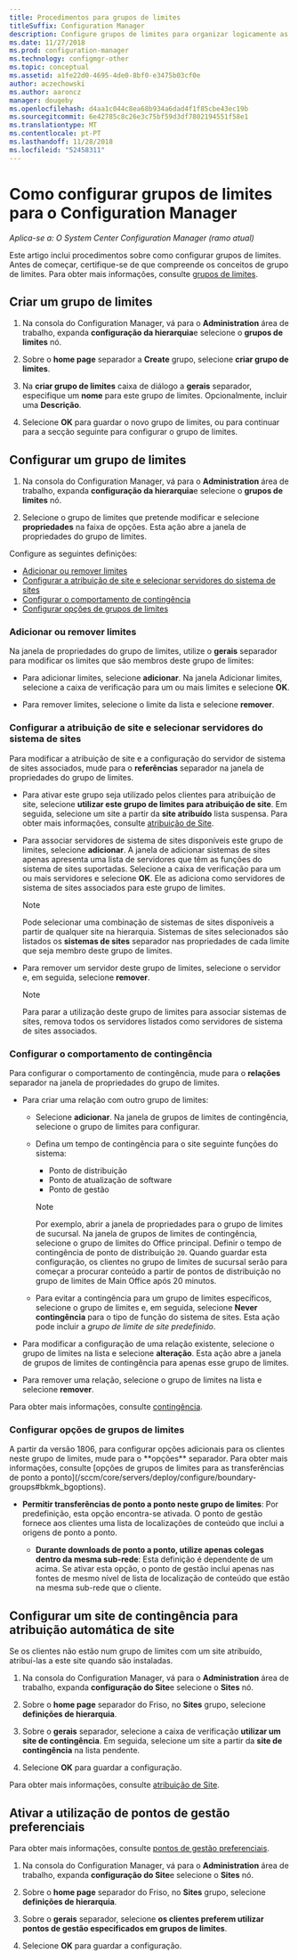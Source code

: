 ```yaml
---
title: Procedimentos para grupos de limites
titleSuffix: Configuration Manager
description: Configure grupos de limites para organizar logicamente as localizações de rede relacionados chamadas limites.
ms.date: 11/27/2018
ms.prod: configuration-manager
ms.technology: configmgr-other
ms.topic: conceptual
ms.assetid: a1fe22d0-4695-4de0-8bf0-e3475b03cf0e
author: aczechowski
ms.author: aaroncz
manager: dougeby
ms.openlocfilehash: d4aa1c044c8ea68b934a6dad4f1f85cbe43ec19b
ms.sourcegitcommit: 6e42785c8c26e3c75bf59d3df7802194551f58e1
ms.translationtype: MT
ms.contentlocale: pt-PT
ms.lasthandoff: 11/28/2018
ms.locfileid: "52458311"
---
```

# <a name="how-to-configure-boundary-groups-for-configuration-manager"></a>Como configurar grupos de limites para o Configuration Manager

*Aplica-se a: O System Center Configuration Manager (ramo atual)*

Este artigo inclui procedimentos sobre como configurar grupos de limites. Antes de começar, certifique-se de que compreende os conceitos de grupo de limites. Para obter mais informações, consulte [grupos de limites](/sccm/core/servers/deploy/configure/boundary-groups).



## <a name="bkmk_create"></a> Criar um grupo de limites  

1.  Na consola do Configuration Manager, vá para o **Administration** área de trabalho, expanda **configuração da hierarquia**e selecione o **grupos de limites** nó.  

2.  Sobre o **home page** separador a **Create** grupo, selecione **criar grupo de limites**.  

3.  Na **criar grupo de limites** caixa de diálogo a **gerais** separador, especifique um **nome** para este grupo de limites. Opcionalmente, incluir uma **Descrição**.  

4.  Selecione **OK** para guardar o novo grupo de limites, ou para continuar para a secção seguinte para configurar o grupo de limites.  


## <a name="bkmk_config"></a> Configurar um grupo de limites  

1.  Na consola do Configuration Manager, vá para o **Administration** área de trabalho, expanda **configuração da hierarquia**e selecione o **grupos de limites** nó.  

2.  Selecione o grupo de limites que pretende modificar e selecione **propriedades** na faixa de opções. Esta ação abre a janela de propriedades do grupo de limites.  

Configure as seguintes definições:  
- [Adicionar ou remover limites](#bkmk_add)  
- [Configurar a atribuição de site e selecionar servidores do sistema de sites](#bkmk_references)  
- [Configurar o comportamento de contingência](#bkmk_bg-fallback)  
- [Configurar opções de grupos de limites](#bkmk_options)  


### <a name="bkmk_add"></a> Adicionar ou remover limites

Na janela de propriedades do grupo de limites, utilize o **gerais** separador para modificar os limites que são membros deste grupo de limites:  

- Para adicionar limites, selecione **adicionar**. Na janela Adicionar limites, selecione a caixa de verificação para um ou mais limites e selecione **OK**.  

- Para remover limites, selecione o limite da lista e selecione **remover**.  


### <a name="bkmk_references"></a> Configurar a atribuição de site e selecionar servidores do sistema de sites

Para modificar a atribuição de site e a configuração do servidor de sistema de sites associados, mude para o **referências** separador na janela de propriedades do grupo de limites.  

- Para ativar este grupo seja utilizado pelos clientes para atribuição de site, selecione **utilizar este grupo de limites para atribuição de site**. Em seguida, selecione um site a partir da **site atribuído** lista suspensa. Para obter mais informações, consulte [atribuição de Site](/sccm/core/servers/deploy/configure/boundary-groups#site-assignment).  

- Para associar servidores de sistema de sites disponíveis este grupo de limites, selecione **adicionar**. A janela de adicionar sistemas de sites apenas apresenta uma lista de servidores que têm as funções do sistema de sites suportadas. Selecione a caixa de verificação para um ou mais servidores e selecione **OK**. Ele as adiciona como servidores de sistema de sites associados para este grupo de limites.  

    > [!NOTE]  
    >  Pode selecionar uma combinação de sistemas de sites disponíveis a partir de qualquer site na hierarquia. Sistemas de sites selecionados são listados os **sistemas de sites** separador nas propriedades de cada limite que seja membro deste grupo de limites.  

- Para remover um servidor deste grupo de limites, selecione o servidor e, em seguida, selecione **remover**.  

    > [!NOTE]  
    >  Para parar a utilização deste grupo de limites para associar sistemas de sites, remova todos os servidores listados como servidores de sistema de sites associados.  


### <a name="bkmk_bg-fallback"></a> Configurar o comportamento de contingência

Para configurar o comportamento de contingência, mude para o **relações** separador na janela de propriedades do grupo de limites.  

- Para criar uma relação com outro grupo de limites:  

    - Selecione **adicionar**. Na janela de grupos de limites de contingência, selecione o grupo de limites para configurar.  

    - Defina um tempo de contingência para o site seguinte funções do sistema:  
        - Ponto de distribuição  
        - Ponto de atualização de software  
        - Ponto de gestão  

        > [!Note]  
        > Por exemplo, abrir a janela de propriedades para o grupo de limites de sucursal. Na janela de grupos de limites de contingência, selecione o grupo de limites do Office principal. Definir o tempo de contingência de ponto de distribuição `20`. Quando guardar esta configuração, os clientes no grupo de limites de sucursal serão para começar a procurar conteúdo a partir de pontos de distribuição no grupo de limites de Main Office após 20 minutos.  

    - Para evitar a contingência para um grupo de limites específicos, selecione o grupo de limites e, em seguida, selecione **Never contingência** para o tipo de função do sistema de sites. Esta ação pode incluir a *grupo de limite de site predefinido*.  

- Para modificar a configuração de uma relação existente, selecione o grupo de limites na lista e selecione **alteração**. Esta ação abre a janela de grupos de limites de contingência para apenas esse grupo de limites.  
 
- Para remover uma relação, selecione o grupo de limites na lista e selecione **remover**.  

Para obter mais informações, consulte [contingência](/sccm/core/servers/deploy/configure/boundary-groups#fallback). 


### <a name="bkmk_options"></a> Configurar opções de grupos de limites
<!--1356193--> A partir da versão 1806, para configurar opções adicionais para os clientes neste grupo de limites, mude para o **opções** separador. Para obter mais informações, consulte [opções de grupos de limites para as transferências de ponto a ponto](/sccm/core/servers/deploy/configure/boundary-groups#bkmk_bgoptions).

- **Permitir transferências de ponto a ponto neste grupo de limites**: Por predefinição, esta opção encontra-se ativada. O ponto de gestão fornece aos clientes uma lista de localizações de conteúdo que inclui a origens de ponto a ponto.  

    - **Durante downloads de ponto a ponto, utilize apenas colegas dentro da mesma sub-rede**: Esta definição é dependente de um acima. Se ativar esta opção, o ponto de gestão inclui apenas nas fontes de mesmo nível de lista de localização de conteúdo que estão na mesma sub-rede que o cliente.  


## <a name="bkmk_site-fallback"></a> Configurar um site de contingência para atribuição automática de site  

Se os clientes não estão num grupo de limites com um site atribuído, atribuí-las a este site quando são instaladas.

1.  Na consola do Configuration Manager, vá para o **Administration** área de trabalho, expanda **configuração do Site**e selecione o **Sites** nó.  

2.  Sobre o **home page** separador do Friso, no **Sites** grupo, selecione **definições de hierarquia**.  

3.  Sobre o **gerais** separador, selecione a caixa de verificação **utilizar um site de contingência**. Em seguida, selecione um site a partir da **site de contingência** na lista pendente.  

4.  Selecione **OK** para guardar a configuração.  

Para obter mais informações, consulte [atribuição de Site](/sccm/core/servers/deploy/configure/boundary-groups#site-assignment).


## <a name="bkmk_proc-prefer"></a> Ativar a utilização de pontos de gestão preferenciais  

Para obter mais informações, consulte [pontos de gestão preferenciais](/sccm/core/servers/deploy/configure/boundary-groups#bkmk_preferred).

1.  Na consola do Configuration Manager, vá para o **Administration** área de trabalho, expanda **configuração do Site**e selecione o **Sites** nó.  

2. Sobre o **home page** separador do Friso, no **Sites** grupo, selecione **definições de hierarquia**.  

3. Sobre o **gerais** separador, selecione **os clientes preferem utilizar pontos de gestão especificados em grupos de limites**.  

4. Selecione **OK** para guardar a configuração.  

